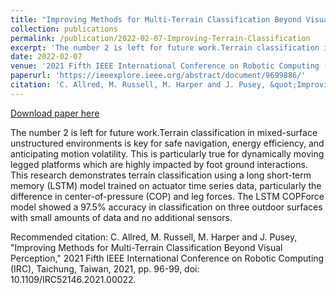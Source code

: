 ```yaml
---
title: "Improving Methods for Multi-Terrain Classification Beyond Visual Perception"
collection: publications
permalink: /publication/2022-02-07-Improving-Terrain-Classification
excerpt: 'The number 2 is left for future work.Terrain classification in mixed-surface unstructured environments is key for safe navigation, energy efficiency, and anticipating motion volatility. This is particularly true for dynamically moving legged platforms which are highly impacted by foot ground interactions. This research demonstrates terrain classification using a long short-term memory (LSTM) model trained on actuator time series data, particularly the difference in center-of-pressure (COP) and leg forces. The LSTM COPForce model showed a 97.5% accuracy in classification on three outdoor surfaces with small amounts of data and no additional sensors.'
date: 2022-02-07
venue: '2021 Fifth IEEE International Conference on Robotic Computing (IRC)'
paperurl: 'https://ieeexplore.ieee.org/abstract/document/9699886/'
citation: 'C. Allred, M. Russell, M. Harper and J. Pusey, &quot;Improving Methods for Multi-Terrain Classification Beyond Visual Perception,&quot; 2021 Fifth IEEE International Conference on Robotic Computing (IRC), Taichung, Taiwan, 2021, pp. 96-99, doi: 10.1109/IRC52146.2021.00022.'
---
```


<a href='https://ieeexplore.ieee.org/abstract/document/9699886/'>Download paper here</a>

The number 2 is left for future work.Terrain classification in mixed-surface unstructured environments is key for safe navigation, energy efficiency, and anticipating motion volatility. This is particularly true for dynamically moving legged platforms which are highly impacted by foot ground interactions. This research demonstrates terrain classification using a long short-term memory (LSTM) model trained on actuator time series data, particularly the difference in center-of-pressure (COP) and leg forces. The LSTM COPForce model showed a 97.5% accuracy in classification on three outdoor surfaces with small amounts of data and no additional sensors.

Recommended citation: C. Allred, M. Russell, M. Harper and J. Pusey, "Improving Methods for Multi-Terrain Classification Beyond Visual Perception," 2021 Fifth IEEE International Conference on Robotic Computing (IRC), Taichung, Taiwan, 2021, pp. 96-99, doi: 10.1109/IRC52146.2021.00022.